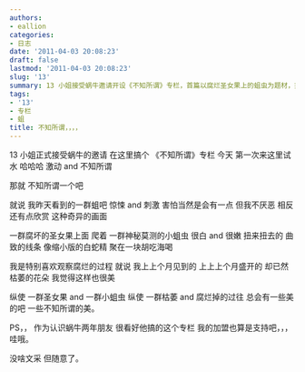 ```yaml
---
authors:
- eallion
categories:
- 日志
date: '2011-04-03 20:08:23'
draft: false
lastmod: '2011-04-03 20:08:23'
slug: '13'
summary: 13 小姐接受蜗牛邀请开设《不知所谓》专栏，首篇以腐烂圣女果上的蛆虫为题材，描述其扭动的白嫩身躯如微型白蛇，并坦言欣赏腐烂过程中的奇异美感。她认为枯萎与腐朽中仍存在独特的美，并以随性笔触表达对专栏的支持与期待。
tags:
- '13'
- 专栏
- 蛆
title: 不知所谓，，，，
---
```

13 小姐正式接受蜗牛的邀请
在这里搞个
《不知所谓》专栏
今天
第一次来这里试水
哈哈哈
激动 and 不知所谓

那就
不知所谓一个吧

就说
我昨天看到的一群蛆吧
惊悚 and 刺激
害怕当然是会有一点
但我不厌恶
相反还有点欣赏
这种奇异的画面

一群腐坏的圣女果上面
爬着
一群神秘莫测的小蛆虫
很白 and 很嫩
扭来扭去的
曲致的线条
像缩小版的白蛇精
聚在一块胡吃海喝

我是特别喜欢观察腐烂的过程
就说
我上上个月见到的
上上上个月盛开的
却已然枯萎的花朵
我觉得这样也很美

纵使
一群圣女果 and 一群小蛆虫
纵使
一群枯萎 and 腐烂掉的过往
总会有一些美的吧
一些不知所谓的美。

PS，，
作为认识蜗牛两年朋友
很看好他搞的这个专栏
我的加盟也算是支持吧，，，哇哦。

没啥文采
但随意了。